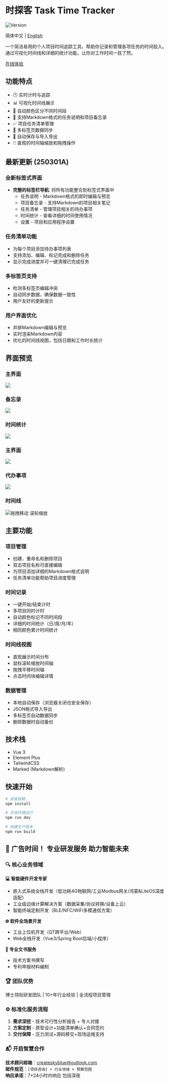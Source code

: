 # 时探客 Task Time Tracker

![Version](https://img.shields.io/badge/version-250301A-blue)

简体中文 | [English](README.md)

一个简洁易用的个人项目时间追踪工具，帮助你记录和管理各项任务的时间投入。通过可视化时间线和详细的统计功能，让你对工作时间一目了然。

[在线体验](https://createskyblue.github.io/Task-Time-Tracker/)

## 功能特点

- 🕒 实时计时与追踪
- 📊 可视化时间线展示
- 🎨 自动颜色区分不同时间段
- 📝 支持Markdown格式的任务说明和项目备忘录
- ✅ 项目任务清单管理
- 🔄 多标签页数据同步
- 💾 自动保存与导入导出
- 🖱️ 直观的时间轴缩放和拖拽操作

## 最新更新 (250301A)

### 全新标签式界面
- **完整的标签栏导航**: 将所有功能整合到标签式界面中
  - 任务说明 - Markdown格式的即时编辑与预览
  - 项目备忘录 - 支持Markdown的项目相关笔记
  - 任务清单 - 管理项目相关的待办事项
  - 时间统计 - 查看详细的时间使用情况
  - 设置 - 项目和应用程序设置

### 任务清单功能
- 为每个项目添加待办事项列表
- 支持添加、编辑、标记完成和删除任务
- 显示完成进度并可一键清理已完成任务

### 多标签页支持
- 检测多标签页编辑冲突
- 自动同步数据，确保数据一致性
- 用户友好的更新提示

### 用户界面优化
- 并排Markdown编辑与预览
- 实时渲染Markdown内容
- 优化的时间线视图，包括日期和工作时长统计

## 界面预览

### 主界面
![](./img/任务描述.png)

### 备忘录
![](./img/备忘录.png)

### 时间统计
![](./img/时间统计.png)

### 主界面
![](./img/任务描述.png)

### 代办事项
![](./img/代办事项.png)

### 时间线
![拖拽移动 滚轮缩放](./img/PixPin_2025-02-20_08-10-45.gif)

## 主要功能

### 项目管理
- 创建、重命名和删除项目
- 双击项目名称可直接编辑
- 为项目添加详细的Markdown格式说明
- 任务清单功能帮助项目进度管理

### 时间记录
- 一键开始/结束计时
- 多项目同时计时
- 自动颜色标记不同时间段
- 详细的时间统计（日/周/月/年）
- 相同颜色累计时间统计

### 时间线视图
- 直观展示时间分布
- 鼠标滚轮缩放时间轴
- 拖拽平移时间轴
- 点击时间块编辑详情

### 数据管理
- 本地自动保存（浏览器关闭也安全保存）
- JSON格式导入导出
- 多标签页自动数据同步
- 删除数据时自动备份

## 技术栈

- Vue 3
- Element Plus
- TailwindCSS
- Marked (Markdown解析)

## 快速开始

```bash
# 安装依赖
npm install

# 开发环境运行
npm run dev

# 构建生产版本
npm run build

```

## 🚀 广告时间！ 专业研发服务 助力智能未来

### 🔍 核心业务领域

**💻 智能硬件开发专家**
- 嵌入式系统全栈开发（低功耗4G物联网/工业Modbus网关/鸿蒙&LiteOS深度适配）
- 工业级边缘计算解决方案（数据采集/协议转换/设备上云）
- 智能终端定制开发（BLE/NFC/WiFi多模通信方案）

**🌐 软件全场景开发**
- 工业上位机开发（QT跨平台/Web）
- Web全栈开发（Vue3/Spring Boot后端/小程序）

**📑 专业文书服务**
- 技术方案书撰写
- 专利申报材料编制

### 🏆 团队优势
博士领衔研发团队 | 10+年行业经验 | 全流程项目管理

### ⚙️ 标准化服务流程
1. **需求深挖** - 技术可行性分析报告 + 专人对接
2. **方案定制** - 原型设计+功能清单确认+合同签约
2. **交付保障** - 压力测试+源码移交+现场运维支持

### 📬 开启智慧合作
**技术顾问邮箱**：createskyblue@outlook.com  
**邮件规范**：`[项目咨询] + 行业领域 + 预算范围`  
**响应承诺**：7*24小时内响应 包括深夜
